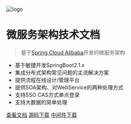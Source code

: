 ![logo](favicon.ico)

# 微服务架构技术文档

> 基于[Spring Cloud Alibaba](https://github.com/alibaba/spring-cloud-alibaba/blob/master/README-zh.md)开发的微服务架构

- 基于敏捷开发SpringBoot2.1.x
- 集成分布式架构常见问题的主流解决方案
- 提供流程在线设计/管理平台
- 提供SOA架构、对WebService的两种处理方式
- 支持SSO CAS方式单点登录
- 支持大数据的简单处理

[查看文档](README.md)
[源码下载](https://git.code.tencent.com/chende/cloud-alibaba)
[中间件下载](https://pan.baidu.com/s/1oLdkpeOz8wbCn9fRhaataA)

